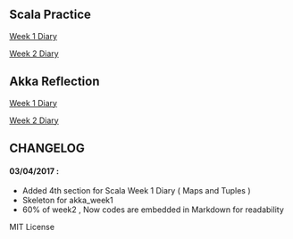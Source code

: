 Scala Practice
--

[Week 1 Diary](https://github.com/nmt1994/Scala-Practica/tree/master/src/week1)

[Week 2 Diary](https://github.com/nmt1994/Scala-Practica/tree/master/src/week2)




Akka Reflection
--
[Week 1 Diary](https://github.com/nmt1994/Scala-Practica/tree/master/src/akka_week1)

[Week 2 Diary](https://github.com/nmt1994/Scala-Practica/tree/master/src/akka_week2)


CHANGELOG
--

#### 03/04/2017 : 
- Added 4th section for Scala Week 1 Diary   ( Maps and Tuples )
- Skeleton for akka_week1
- 60% of week2 , Now codes are embedded in Markdown for readability








MIT License 